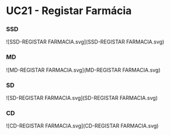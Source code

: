 # UC21 - Registar Farmácia

### SSD
![SSD-REGISTAR FARMACIA.svg](SSD-REGISTAR FARMACIA.svg)

### MD
![MD-REGISTAR FARMACIA.svg](MD-REGISTAR FARMACIA.svg)

### SD
![SD-REGISTAR FARMACIA.svg](SD-REGISTAR FARMACIA.svg)

### CD
![CD-REGISTAR FARMACIA.svg](CD-REGISTAR FARMACIA.svg)